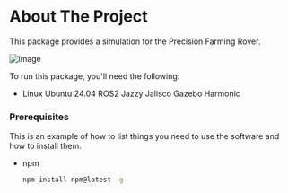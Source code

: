 # About The Project
This package provides a simulation for the Precision Farming Rover. 

![image](https://github.com/user-attachments/assets/0eb8b9d6-ee8e-4bc7-b435-e56494db9c2f)

To run this package, you'll need the following:

- Linux Ubuntu 24.04
ROS2 Jazzy Jalisco
Gazebo Harmonic


### Prerequisites

This is an example of how to list things you need to use the software and how to install them.
* npm
  ```sh
  npm install npm@latest -g
  ```



